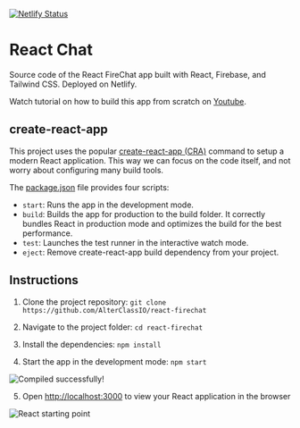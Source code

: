 [![Netlify Status](https://api.netlify.com/api/v1/badges/590c9edd-43ec-4e4a-bf83-25e57d4fa61b/deploy-status)](https://app.netlify.com/sites/react-firechat-alterclass/deploys)

# React Chat

Source code of the React FireChat app built with React, Firebase, and Tailwind
CSS. Deployed on Netlify.

Watch tutorial on how to build this app from scratch on [Youtube]().


## create-react-app

This project uses the popular
[create-react-app (CRA)](https://create-react-app.dev/) command to setup a
modern React application. This way we can focus on the code itself, and not
worry about configuring many build tools.

The
[package.json](https://github.com/AlterClassIO/react-firechat/blob/master/package.json)
file provides four scripts:

- `start`: Runs the app in the development mode.
- `build`: Builds the app for production to the build folder. It correctly
  bundles React in production mode and optimizes the build for the best
  performance.
- `test`: Launches the test runner in the interactive watch mode.
- `eject`: Remove create-react-app build dependency from your project.

## Instructions

1. Clone the project repository:
   `git clone https://github.com/AlterClassIO/react-firechat`

2. Navigate to the project folder: `cd react-firechat`

3. Install the dependencies: `npm install`

4. Start the app in the development mode: `npm start`

![Compiled successfully!](https://alterclass.s3.eu-west-3.amazonaws.com/react-firechat-compiled.png)

5. Open [http://localhost:3000](http://localhost:3000) to view your React
   application in the browser

![React starting point](https://alterclass.s3.eu-west-3.amazonaws.com/react-firechat.png)
